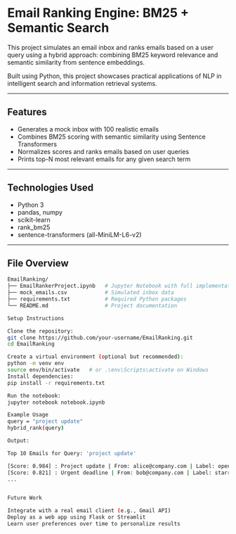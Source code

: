 # Email Ranking Engine: BM25 + Semantic Search

This project simulates an email inbox and ranks emails based on a user query using a hybrid approach: combining BM25 keyword relevance and semantic similarity from sentence embeddings.

Built using Python, this project showcases practical applications of NLP in intelligent search and information retrieval systems.

---

## Features

- Generates a mock inbox with 100 realistic emails
- Combines BM25 scoring with semantic similarity using Sentence Transformers
- Normalizes scores and ranks emails based on user queries
- Prints top-N most relevant emails for any given search term

---

## Technologies Used

- Python 3
- pandas, numpy
- scikit-learn
- rank_bm25
- sentence-transformers (all-MiniLM-L6-v2)

---

## File Overview

```bash
EmailRanking/
├── EmailRankerProject.ipynb   # Jupyter Notebook with full implementation
├── mock_emails.csv            # Simulated inbox data
├── requirements.txt           # Required Python packages
└── README.md                  # Project documentation

Setup Instructions

Clone the repository:
git clone https://github.com/your-username/EmailRanking.git
cd EmailRanking

Create a virtual environment (optional but recommended):
python -m venv env
source env/bin/activate   # or .\env\Scripts\activate on Windows
Install dependencies:
pip install -r requirements.txt

Run the notebook:
jupyter notebook notebook.ipynb

Example Usage
query = "project update"
hybrid_rank(query)

Output:

Top 10 Emails for Query: 'project update'

[Score: 0.984] : Project update | From: alice@company.com | Label: opened
[Score: 0.821] : Urgent deadline | From: bob@company.com | Label: starred
...


Future Work

Integrate with a real email client (e.g., Gmail API)
Deploy as a web app using Flask or Streamlit
Learn user preferences over time to personalize results

